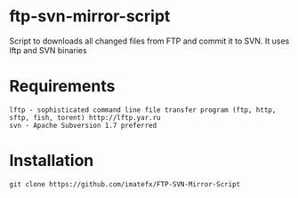 ftp-svn-mirror-script
=====================

Script to downloads all changed files from FTP and commit it to SVN.
It uses lftp and SVN binaries

# Requirements

	lftp - sophisticated command line file transfer program (ftp, http, sftp, fish, torent) http://lftp.yar.ru
	svn - Apache Subversion 1.7 preferred

# Installation

	git clone https://github.com/imatefx/FTP-SVN-Mirror-Script